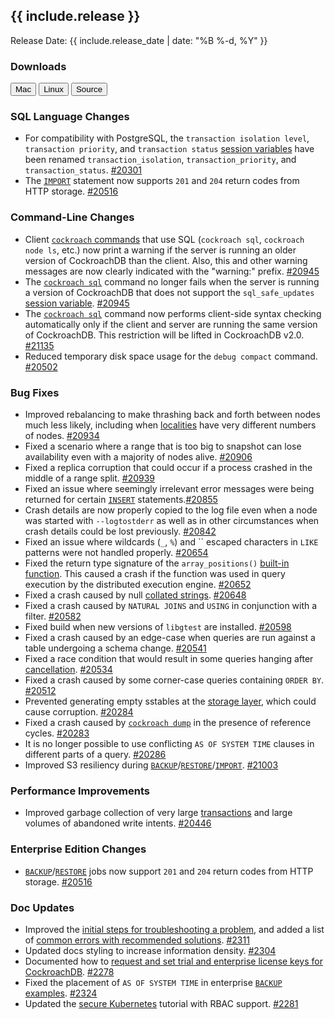 <h2 id="{{ include.release | slugify }}">{{ include.release }}</h2>

Release Date: {{ include.release_date | date: "%B %-d, %Y" }}

<h3 id="v1-1-4-downloads">Downloads</h3>

<div id="os-tabs" class="clearfix os-tabs_button-outline-primary">
    <a href="https://binaries.cockroachdb.com/cockroach-v1.1.4.darwin-10.9-amd64.tgz"><button id="mac" data-eventcategory="mac-binary-release-notes">Mac</button></a>
    <a href="https://binaries.cockroachdb.com/cockroach-v1.1.4.linux-amd64.tgz"><button id="linux" data-eventcategory="linux-binary-release-notes">Linux</button></a>
    <a href="https://binaries.cockroachdb.com/cockroach-v1.1.4.src.tgz"><button id="source" data-eventcategory="source-release-notes">Source</button></a>
</div>

<h3 id="v1-1-4-sql-language-changes">SQL Language Changes</h3>

- For compatibility with PostgreSQL, the `transaction isolation level`, `transaction priority`, and `transaction status` [session variables](https://www.cockroachlabs.com/docs/v1.1/set-vars) have been renamed `transaction_isolation`, `transaction_priority`, and `transaction_status`. [#20301](https://github.com/cockroachdb/cockroach/pull/20301)
- The [`IMPORT`](https://www.cockroachlabs.com/docs/v1.1/import) statement now supports `201` and `204` return codes from HTTP storage. [#20516](https://github.com/cockroachdb/cockroach/pull/20516)

<h3 id="v1-1-4-command-line-changes">Command-Line Changes</h3>

- Client [`cockroach` commands](https://www.cockroachlabs.com/docs/v1.1/cockroach-commands) that use SQL (`cockroach sql`, `cockroach node ls`, etc.) now print a warning if the server is running an older version of CockroachDB than the client. Also, this and other warning messages are now clearly indicated with the "warning:" prefix. [#20945](https://github.com/cockroachdb/cockroach/pull/20945)
- The [`cockroach sql`](https://www.cockroachlabs.com/docs/v1.1/use-the-built-in-sql-client) command no longer fails when the server is running a version of CockroachDB that does not support the `sql_safe_updates` [session variable](https://www.cockroachlabs.com/docs/v1.1/set-vars#supported-variables). [#20945](https://github.com/cockroachdb/cockroach/pull/20945)
- The [`cockroach sql`](https://www.cockroachlabs.com/docs/v1.1/use-the-built-in-sql-client) command now performs client-side syntax checking automatically only if the client and server are running the same version of CockroachDB. This restriction will be lifted in CockroachDB v2.0. [#21135](https://github.com/cockroachdb/cockroach/pull/21135)
- Reduced temporary disk space usage for the `debug compact` command. [#20502](https://github.com/cockroachdb/cockroach/pull/20502)

<h3 id="v1-1-4-bug-fixes">Bug Fixes</h3>

- Improved rebalancing to make thrashing back and forth between nodes much less likely, including when [localities](https://www.cockroachlabs.com/docs/v1.1/start-a-node#locality) have very different numbers of nodes. [#20934](https://github.com/cockroachdb/cockroach/pull/20934)
- Fixed a scenario where a range that is too big to snapshot can lose availability even with a majority of nodes alive. [#20906](https://github.com/cockroachdb/cockroach/pull/20906)
- Fixed a replica corruption that could occur if a process crashed in the middle of a range split. [#20939](https://github.com/cockroachdb/cockroach/pull/20939)
- Fixed an issue where seemingly irrelevant error messages were being returned for certain [`INSERT`](https://www.cockroachlabs.com/docs/v1.1/insert) statements.[#20855](https://github.com/cockroachdb/cockroach/pull/20855)
- Crash details are now properly copied to the log file even when a node was started with `--logtostderr` as well as in other circumstances when crash details could be lost previously. [#20842](https://github.com/cockroachdb/cockroach/pull/20842)
- Fixed an issue where wildcards (`_`, `%`) and `` escaped characters in `LIKE` patterns were not handled properly. [#20654](https://github.com/cockroachdb/cockroach/pull/20654)
- Fixed the return type signature of the `array_positions()` [built-in function](https://www.cockroachlabs.com/docs/v1.1/functions-and-operators). This caused a crash if the function was used in query execution by the distributed execution engine. [#20652](https://github.com/cockroachdb/cockroach/pull/20652)
- Fixed a crash caused by null [collated strings](https://www.cockroachlabs.com/docs/v1.1/collate). [#20648](https://github.com/cockroachdb/cockroach/pull/20648)
- Fixed a crash caused by `NATURAL JOINS` and `USING` in conjunction with a filter. [#20582](https://github.com/cockroachdb/cockroach/pull/20582)
- Fixed build when new versions of `libgtest` are installed. [#20598](https://github.com/cockroachdb/cockroach/pull/20598)
- Fixed a crash caused by an edge-case when queries are run against a table undergoing a schema change. [#20541](https://github.com/cockroachdb/cockroach/pull/20541)
- Fixed a race condition that would result in some queries hanging after [cancellation](https://www.cockroachlabs.com/docs/v1.1/cancel-query). [#20534](https://github.com/cockroachdb/cockroach/pull/20534)
- Fixed a crash caused by some corner-case queries containing `ORDER BY`. [#20512](https://github.com/cockroachdb/cockroach/pull/20512)
- Prevented generating empty sstables at the [storage layer](https://www.cockroachlabs.com/docs/v1.1/architecture/storage-layer), which could cause corruption. [#20284](https://github.com/cockroachdb/cockroach/pull/20284)
- Fixed a crash caused by [`cockroach dump`](https://www.cockroachlabs.com/docs/v1.1/sql-dump) in the presence of reference cycles. [#20283](https://github.com/cockroachdb/cockroach/pull/20283)
- It is no longer possible to use conflicting `AS OF SYSTEM TIME` clauses in different parts of a query. [#20286](https://github.com/cockroachdb/cockroach/pull/20286)
- Improved S3 resiliency during [`BACKUP`](https://www.cockroachlabs.com/docs/v1.1/backup)/[`RESTORE`](https://www.cockroachlabs.com/docs/v1.1/restore)/[`IMPORT`](https://www.cockroachlabs.com/docs/v1.1/import). [#21003](https://github.com/cockroachdb/cockroach/pull/21003)

<h3 id="v1-1-4-performance-improvements">Performance Improvements</h3>

- Improved garbage collection of very large [transactions](https://www.cockroachlabs.com/docs/v1.1/transactions) and large volumes of abandoned write intents. [#20446](https://github.com/cockroachdb/cockroach/pull/20446)

<h3 id="v1-1-4-enterprise-edition-changes">Enterprise Edition Changes</h3>

- [`BACKUP`](https://www.cockroachlabs.com/docs/v1.1/backup)/[`RESTORE`](https://www.cockroachlabs.com/docs/v1.1/restore) jobs now support `201` and `204` return codes from HTTP storage. [#20516](https://github.com/cockroachdb/cockroach/pull/20516)

<h3 id="v1-1-4-doc-updates">Doc Updates</h3>

- Improved the [initial steps for troubleshooting a problem](https://www.cockroachlabs.com/docs/v1.1/troubleshooting-overview), and added a list of [common errors with recommended solutions](https://www.cockroachlabs.com/docs/v1.1/common-errors). [#2311](https://github.com/cockroachdb/docs/pull/2311)
- Updated docs styling to increase information density. [#2304](https://github.com/cockroachdb/docs/pull/2304)
- Documented how to [request and set trial and enterprise license keys for CockroachDB](https://www.cockroachlabs.com/docs/v1.1/enterprise-licensing). [#2278](https://github.com/cockroachdb/docs/pull/2278)
- Fixed the placement of `AS OF SYSTEM TIME` in enterprise [`BACKUP` examples](https://www.cockroachlabs.com/docs/v1.1/backup#examples). [#2324](https://github.com/cockroachdb/docs/pull/2324)
- Updated the [secure Kubernetes](https://www.cockroachlabs.com/docs/v1.1/orchestrate-cockroachdb-with-kubernetes) tutorial with RBAC support. [#2281](https://github.com/cockroachdb/docs/pull/2281)
